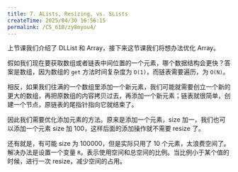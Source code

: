 ```yaml
---
title: 7. ALists, Resizing, vs. SLists
createTime: 2025/04/30 16:56:15
permalink: /CS_61B/zy8myou4/
---
```

上节课我们介绍了 DLList 和 Array，接下来这节课我们将想办法优化 Array。

假如我们现在要获取数组或者链表中间位置的一个元素，哪个数据结构会更快？答案是数组，因为数组的 `get` 方法时间复杂度为 `O(1)`，而链表需要遍历，为 `O(N)`。

相反，如果我们往满的一个数组里添加一个新元素，我们可能就需要创立一个新的更大的数组，再把原数组的内容拷贝过去，再添加一个新元素；链表就很简单，创建一个节点，原链表的尾指针指向它就结束了。

因此我们需要优化添加元素的方法。原来是添加一个元素，size 加一，我们也可以添加一个元素 size 加 100，这样后面的添加操作就不需要 resize 了。

还有就是，有可能 size 为 100000，但是实际只用了 10 个元素，太浪费空间了。解决办法是设置一个变量 `R`，表示使用空间和总空间的比例。当比例小于某个值的时候，进行一次 resize，减少空间的占用。